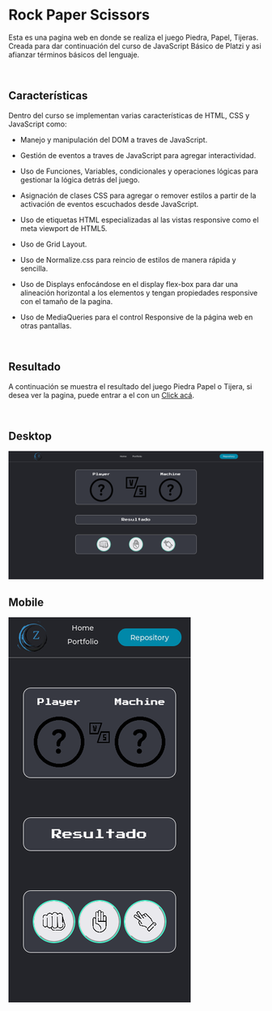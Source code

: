 # Rock Paper Scissors
Esta es una pagina web en donde se realiza el juego Piedra, Papel, Tijeras. Creada para dar continuación del curso de JavaScript Básico de Platzi y asi afianzar términos básicos del lenguaje.

<br>

## Características ##

Dentro del curso se implementan varias características de HTML, CSS y JavaScript como:

* Manejo y manipulación del DOM a traves de JavaScript.

* Gestión de eventos a traves de JavaScript para agregar interactividad.

* Uso de Funciones, Variables, condicionales y operaciones lógicas para gestionar la lógica detrás del juego.

* Asignación de clases CSS para agregar o remover estilos a partir de la activación de eventos escuchados desde JavaScript.

* Uso de etiquetas HTML especializadas al las vistas responsive como el meta viewport de HTML5.

* Uso de Grid Layout.

* Uso de Normalize.css para reincio de estilos de manera rápida y sencilla.

* Uso de Displays enfocándose en el display flex-box para dar una alineación horizontal a los elementos y tengan propiedades responsive con el tamaño de la pagina.

* Uso de MediaQueries para el control Responsive de la página web en otras pantallas.

<br>

## Resultado ##

A continuación se muestra el resultado del juego Piedra Papel o Tijera, si desea ver la pagina, puede entrar a el con un [Click acá](https://zerobl21.github.io/RockPaperScissors/ "RockPaperScissors").

<br>

## Desktop ##

![Desktop Version](./assets/desktop.png)

## Mobile ##

![Mobile Version](./assets/mobile.png)
